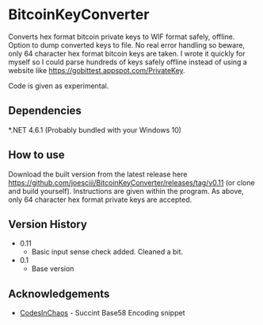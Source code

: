 # BitcoinKeyConverter

Converts hex format bitcoin private keys to WIF format safely, offline. Option to dump converted keys to file.
No real error handling so beware, only 64 character hex format bitcoin keys are taken. I wrote it quickly for myself so I could parse hundreds of keys safely offline instead of using a website like https://gobittest.appspot.com/PrivateKey. 

Code is given as experimental.

## Dependencies

*.NET 4.6.1 (Probably bundled with your Windows 10)

## How to use

Download the built version from the latest release here https://github.com/joesciii/BitcoinKeyConverter/releases/tag/v0.11 (or clone and build yourself). Instructions are given within the program. As above, only 64 character hex format private keys are accepted.

## Version History

* 0.11
    * Basic input sense check added. Cleaned a bit.
* 0.1
    * Base version

## Acknowledgements

* [CodesInChaos](https://gist.github.com/CodesInChaos/3175971) - Succint Base58 Encoding snippet




